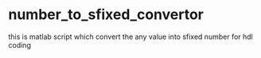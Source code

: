 # number_to_sfixed_convertor
this is matlab script which convert the any value into sfixed number for hdl coding
